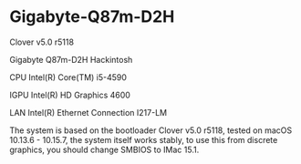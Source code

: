 # Gigabyte-Q87m-D2H

Clover v5.0 r5118

Gigabyte Q87m-D2H Hackintosh

CPU    Intel(R) Core(TM) i5-4590

IGPU   Intel(R) HD Graphics 4600  

LAN    Intel(R) Ethernet Connection I217-LM 


The system is based on the bootloader Clover v5.0 r5118, tested on macOS 10.13.6 - 10.15.7, the system itself works stably, to use this from discrete graphics, you should change SMBIOS to IMac 15.1.
